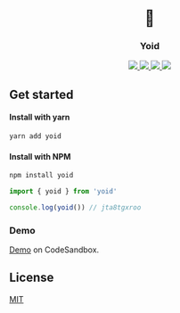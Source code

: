 <h1 align="center">
  🦄
</h1>

<h3 align="center">
  Yoid
</h3>

<p align="center">
  <a href="https://www.npmjs.com/package/yoid" target="_blank">
    <img src="https://img.shields.io/npm/v/yoid?color=cc3534" />
  </a>
  <a href="https://www.npmjs.com/package/yoid" target="_blank">
  <img src="https://img.shields.io/npm/dm/yoid?color=%2344cc10" />
  </a>
  <a href="https://bundlephobia.com/result?p=yoid@1.0.0" target="_blank">
  <img src="https://img.shields.io/bundlephobia/minzip/yoid/1.0.0?color=%23165be4">
  </a>
  <a href="https://twitter.com/moharnadreza" target="_blank">
  <img src="https://img.shields.io/twitter/follow/moharnadreza?label=Follow&style=social"  />
  </a>
</p>

## Get started

#### Install with yarn

```sh
yarn add yoid
```

#### Install with NPM

```sh
npm install yoid
```

```jsx
import { yoid } from 'yoid'

console.log(yoid()) // jta8tgxroo
```

### Demo

[Demo](https://codesandbox.io/s/intelligent-ramanujan-rxo6v?file=/src/styles.css) on CodeSandbox.

## License

[MIT](https://github.com/moharnadreza/yoid/blob/main/LICENSE)
